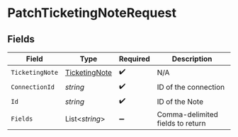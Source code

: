 # PatchTicketingNoteRequest


## Fields

| Field                                                     | Type                                                      | Required                                                  | Description                                               |
| --------------------------------------------------------- | --------------------------------------------------------- | --------------------------------------------------------- | --------------------------------------------------------- |
| `TicketingNote`                                           | [TicketingNote](../../Models/Components/TicketingNote.md) | :heavy_check_mark:                                        | N/A                                                       |
| `ConnectionId`                                            | *string*                                                  | :heavy_check_mark:                                        | ID of the connection                                      |
| `Id`                                                      | *string*                                                  | :heavy_check_mark:                                        | ID of the Note                                            |
| `Fields`                                                  | List<*string*>                                            | :heavy_minus_sign:                                        | Comma-delimited fields to return                          |